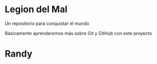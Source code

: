 # Legion del Mal
Un repositorio para conquistar el mundo

Básicamente aprenderemos más sobre Git y GitHub con este proyecto

# Randy

